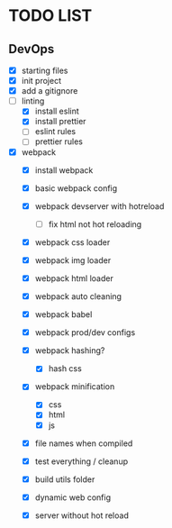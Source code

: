 # TODO LIST

## DevOps
- [x] starting files
- [x] init project
- [x] add a gitignore
- [ ] linting
	- [x] install eslint
	- [x] install prettier
	- [ ] eslint rules
	- [ ] prettier rules
- [x] webpack
	- [x] install webpack
	- [x] basic webpack config
	- [x] webpack devserver with hotreload
		- [ ] fix html not hot reloading
	- [x] webpack css loader
	- [x] webpack img loader
	- [x] webpack html loader
	- [x] webpack auto cleaning
	- [x] webpack babel
	- [x] webpack prod/dev configs
	- [x] webpack hashing?
		- [x] hash css
	- [x] webpack minification
		- [x] css
		- [x] html
		- [x] js
	- [x] file names when compiled
	- [x] test everything / cleanup
	- [x] build utils folder
	- [x] dynamic web config
	- [x] server without hot reload

